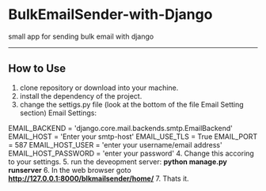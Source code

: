 # BulkEmailSender-with-Django
small app for sending bulk email with django

---

## How to Use

1. clone repository or download into your machine.
2. install the dependency of the project.
3. change the settigs.py file (look at the bottom of the file Email Setting section)
  Email Settings:
  
  EMAIL_BACKEND = 'django.core.mail.backends.smtp.EmailBackend'
  EMAIL_HOST = 'Enter your smtp-host'
  EMAIL_USE_TLS = True
  EMAIL_PORT = 587
  EMAIL_HOST_USER = 'enter your username/email address'
  EMAIL_HOST_PASSWORD = 'enter your password' 
4. Change this accoring to your settings.
5. run the deveopment server:
    **python manage.py runserver**
6. In the web browser goto **http://127.0.0.1:8000/blkmailsender/home/**
7. Thats it.
